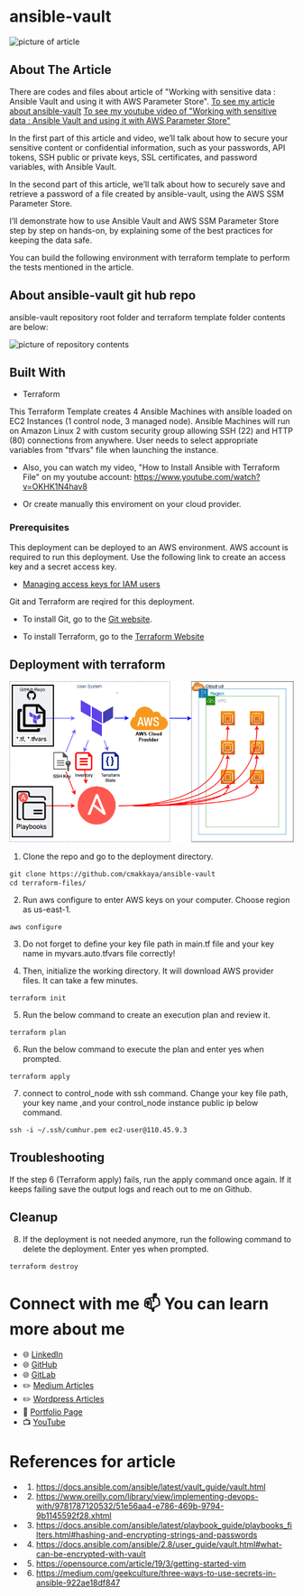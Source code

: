 # ansible-vault
![picture of article](./vault.jpg)

## About The Article

There are codes and files about article of "Working with sensitive data : Ansible Vault and using it with AWS Parameter Store". [To see my article about ansible-vault](https://cmakkaya.medium.com/working-with-sensitive-data-ansible-vault-and-using-it-with-aws-parameter-store-2f0c91c2b362) [To see my youtube video of "Working with sensitive data : Ansible Vault and using it with AWS Parameter Store"](https://www.youtube.com/@CumhurMesutAkkaya)

In the first part of this article and video, we’ll talk about how to secure your sensitive content or confidential information, such as your passwords, API tokens, SSH public or private keys, SSL certificates, and password variables, with Ansible Vault.

In the second part of this article, we’ll talk about how to securely save and retrieve a password of a file created by ansible-vault, using the AWS SSM Parameter Store.

I’ll demonstrate how to use Ansible Vault and AWS SSM Parameter Store step by step on hands-on, by explaining some of the best practices for keeping the data safe.

You can build the following environment with terraform template to perform the tests mentioned in the article.

## About ansible-vault git hub repo

ansible-vault repository root folder and terraform template folder contents are below:

![picture of repository contents](./repo-picture.jpg)

## Built With

* Terraform

This Terraform Template creates 4 Ansible Machines with ansible loaded on EC2 Instances (1 control node, 3 managed node).
Ansible Machines will run on Amazon Linux 2 with custom security group allowing SSH (22) and HTTP (80) connections from anywhere.
User needs to select appropriate variables from "tfvars" file when launching the instance.

* Also, you can watch my video, "How to Install Ansible with Terraform File" on my youtube account:
https://www.youtube.com/watch?v=OKHK1N4hav8

* Or create manually this enviroment on your cloud provider.

### Prerequisites

This deployment can be deployed to an AWS environment. AWS account is required to run this deployment. Use the following link to create an access key and a secret access key.

- [Managing access keys for IAM users](https://docs.aws.amazon.com/IAM/latest/UserGuide/id_credentials_access-keys.html)

Git and Terraform are reqired for this deployment. 

- To install Git, go to the [Git website](https://git-scm.com/downloads).

- To install Terraform, go to the [Terraform Website](https://learn.hashicorp.com/tutorials/terraform/install-cli)


## Deployment with terraform
![picture of terraform install ansible](./terraform_install-ansible.png)

1. Clone the repo and go to the deployment directory.

```
git clone https://github.com/cmakkaya/ansible-vault
cd terraform-files/
```

2. Run aws configure to enter AWS keys on your computer. Choose region as us-east-1.

```
aws configure
```

3. Do not forget to define your key file path in main.tf file and your key name in myvars.auto.tfvars file correctly! 

4. Then, initialize the working directory. It will download AWS provider files. It can take a few minutes.
```
terraform init
```

5. Run the below command to create an execution plan and review it.
```
terraform plan
```

6. Run the below command to execute the plan and enter yes when prompted.
```
terraform apply
```

7. connect to control_node with ssh command. Change your key file path, your key name ,and your control_node instance public ip below command. 
```
ssh -i ~/.ssh/cumhur.pem ec2-user@110.45.9.3 
```
## Troubleshooting

If the step 6 (Terraform apply) fails, run the apply command once again. If it keeps failing save the output logs and reach out to me on Github. 

## Cleanup

8. If the deployment is not needed anymore, run the following command to delete the deployment. Enter yes when prompted.
```
terraform destroy
```


# Connect with me 📫 You can learn more about me

- 🌐 [LinkedIn](https://www.linkedin.com/in/cumhurakkaya/)
- 🌐 [GitHub](https://github.com/cmakkaya/)
- 🌐 [GitLab](https://gitlab.com/cmakkaya)
- ✏️ [Medium Articles](https://cmakkaya.medium.com/)
- ✏️ [Wordpress Articles](https://cloudplatformsanddevops.wordpress.com/)
- 🏢 [Portfolio Page](https://cumhur.akkaya.link/)
- 📺 [YouTube](https://www.youtube.com/channel/UCWcRIvy70tBBfrmBocDR5hA)


# References for article

- 1. https://docs.ansible.com/ansible/latest/vault_guide/vault.html

- 2. https://www.oreilly.com/library/view/implementing-devops-with/9781787120532/51e56aa4-e786-469b-9794-9b1145592f28.xhtml

- 3. https://docs.ansible.com/ansible/latest/playbook_guide/playbooks_filters.html#hashing-and-encrypting-strings-and-passwords

- 4. https://docs.ansible.com/ansible/2.8/user_guide/vault.html#what-can-be-encrypted-with-vault

- 5. https://opensource.com/article/19/3/getting-started-vim

- 6. https://medium.com/geekculture/three-ways-to-use-secrets-in-ansible-922ae18df847
